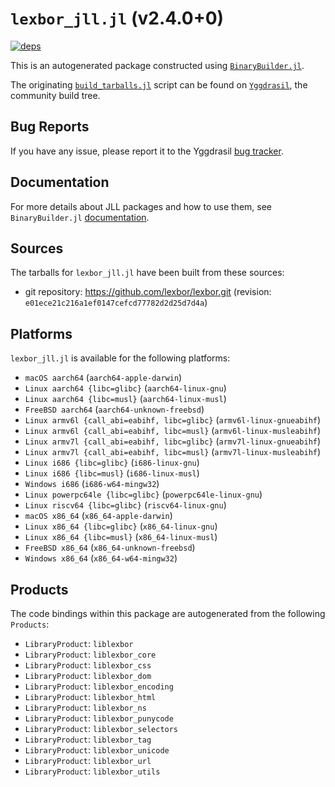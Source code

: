 # `lexbor_jll.jl` (v2.4.0+0)

[![deps](https://juliahub.com/docs/lexbor_jll/deps.svg)](https://juliahub.com/ui/Packages/General/lexbor_jll/)

This is an autogenerated package constructed using [`BinaryBuilder.jl`](https://github.com/JuliaPackaging/BinaryBuilder.jl).

The originating [`build_tarballs.jl`](https://github.com/JuliaPackaging/Yggdrasil/blob/d27d0f0a658c0cbd4985429ba2a4d6248cdb64c4/L/lexbor/build_tarballs.jl) script can be found on [`Yggdrasil`](https://github.com/JuliaPackaging/Yggdrasil/), the community build tree.

## Bug Reports

If you have any issue, please report it to the Yggdrasil [bug tracker](https://github.com/JuliaPackaging/Yggdrasil/issues).

## Documentation

For more details about JLL packages and how to use them, see `BinaryBuilder.jl` [documentation](https://docs.binarybuilder.org/stable/jll/).

## Sources

The tarballs for `lexbor_jll.jl` have been built from these sources:

* git repository: https://github.com/lexbor/lexbor.git (revision: `e01ece21c216a1ef0147cefcd77782d2d25d7d4a`)

## Platforms

`lexbor_jll.jl` is available for the following platforms:

* `macOS aarch64` (`aarch64-apple-darwin`)
* `Linux aarch64 {libc=glibc}` (`aarch64-linux-gnu`)
* `Linux aarch64 {libc=musl}` (`aarch64-linux-musl`)
* `FreeBSD aarch64` (`aarch64-unknown-freebsd`)
* `Linux armv6l {call_abi=eabihf, libc=glibc}` (`armv6l-linux-gnueabihf`)
* `Linux armv6l {call_abi=eabihf, libc=musl}` (`armv6l-linux-musleabihf`)
* `Linux armv7l {call_abi=eabihf, libc=glibc}` (`armv7l-linux-gnueabihf`)
* `Linux armv7l {call_abi=eabihf, libc=musl}` (`armv7l-linux-musleabihf`)
* `Linux i686 {libc=glibc}` (`i686-linux-gnu`)
* `Linux i686 {libc=musl}` (`i686-linux-musl`)
* `Windows i686` (`i686-w64-mingw32`)
* `Linux powerpc64le {libc=glibc}` (`powerpc64le-linux-gnu`)
* `Linux riscv64 {libc=glibc}` (`riscv64-linux-gnu`)
* `macOS x86_64` (`x86_64-apple-darwin`)
* `Linux x86_64 {libc=glibc}` (`x86_64-linux-gnu`)
* `Linux x86_64 {libc=musl}` (`x86_64-linux-musl`)
* `FreeBSD x86_64` (`x86_64-unknown-freebsd`)
* `Windows x86_64` (`x86_64-w64-mingw32`)

## Products

The code bindings within this package are autogenerated from the following `Products`:

* `LibraryProduct`: `liblexbor`
* `LibraryProduct`: `liblexbor_core`
* `LibraryProduct`: `liblexbor_css`
* `LibraryProduct`: `liblexbor_dom`
* `LibraryProduct`: `liblexbor_encoding`
* `LibraryProduct`: `liblexbor_html`
* `LibraryProduct`: `liblexbor_ns`
* `LibraryProduct`: `liblexbor_punycode`
* `LibraryProduct`: `liblexbor_selectors`
* `LibraryProduct`: `liblexbor_tag`
* `LibraryProduct`: `liblexbor_unicode`
* `LibraryProduct`: `liblexbor_url`
* `LibraryProduct`: `liblexbor_utils`
